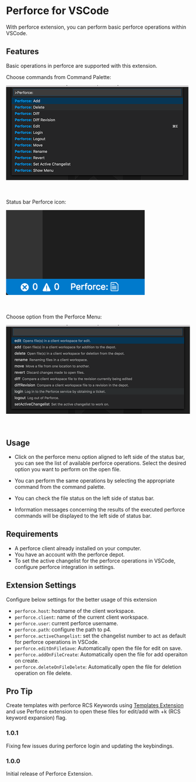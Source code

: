 # Perforce for VSCode

With perforce extension, you can perform basic perforce operations within VSCode.

## Features

Basic operations in perforce are supported with this extension.

Choose commands from Command Palette:

![Command Palette](https://github.com/bamvenkatesh/vscode-perforce/raw/master/images/palette.png)
<br/><br/><br/>

Status bar Perforce icon:

![New File](https://github.com/bamvenkatesh/vscode-perforce/raw/master/images/statusbar.png)
<br/><br/><br/>

Choose option from the Perforce Menu:

![New File](https://github.com/bamvenkatesh/vscode-perforce/raw/master/images/menu.png)
<br/><br/><br/>

## Usage

* Click on the perforce menu option aligned to left side of the status bar, you can see the list of available perforce operations. Select the desired option you want to perform on the open file.
* You can perform the same operations by selecting the appropriate command from the command palette.

* You can check the file status on the left side of status bar.
* Information messages concerning the results of the executed perforce commands will be displayed to the left side of status bar.

## Requirements

* A perforce client already installed on your computer.
* You have an account with the perforce depot.
* To set the active changelist for the perforce operations in VSCode, configure perforce integration in settings.

## Extension Settings

Configure below settings for the better usage of this extension

* `perforce.host`: hostname of the client workspace.
* `perforce.client`: name of the current client workspace.
* `perforce.user`: current perforce username. 
* `perforce.path`: configure the path to p4.
* `perforce.activeChangelist`: set the changelist number to act as default for perforce operations in VSCode.
* `perforce.editOnFileSave`: Automatically open the file for edit on save.
* `perforce.addOnFileCreate`: Automatically open the file for add operaiton on create.
* `perforce.deleteOnFileDelete`: Automatically open the file for deletion operation on file delete.

## Pro Tip

Create templates with perforce RCS Keywords using [Templates Extension](https://marketplace.visualstudio.com/items?itemName=bam.vscode-file-templates)
and use Perforce extension to open these files for edit/add with +k (RCS keyword expansion) flag.

### 1.0.1

Fixing few issues during perforce login and updating the keybindings. 

### 1.0.0

Initial release of Perforce Extension.